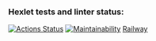 ### Hexlet tests and linter status:
[![Actions Status](https://github.com/Kemononya/frontend-project-12/workflows/hexlet-check/badge.svg)](https://github.com/Kemononya/frontend-project-12/actions)
[![Maintainability](https://api.codeclimate.com/v1/badges/dec0c077002d2e706614/maintainability)](https://codeclimate.com/github/Kemononya/frontend-project-12/maintainability)
[Railway](frontend-project-12-production-726b.up.railway.app)